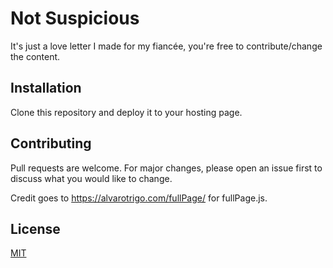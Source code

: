 # Not Suspicious

It's just a love letter I made for my fiancée, you're free to contribute/change the content.

## Installation

Clone this repository and deploy it to your hosting page.

## Contributing
Pull requests are welcome. For major changes, please open an issue first to discuss what you would like to change.

Credit goes to https://alvarotrigo.com/fullPage/ for fullPage.js.

## License
[MIT](https://choosealicense.com/licenses/mit/)
